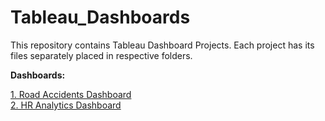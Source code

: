 # Tableau_Dashboards
This repository contains Tableau Dashboard Projects. Each project has its files separately placed in respective folders.<br>

<b>Dashboards:</b> <br>

[1. Road Accidents Dashboard](https://github.com/kranemetal/Tableau_Dashboards/tree/main/01.%20Road%20Accident%20Dashboard) <br>
[2. HR Analytics Dashboard](https://github.com/kranemetal/Tableau_Dashboards/tree/main/02.%20HR%20Analytics%20Dashboard) <br>
